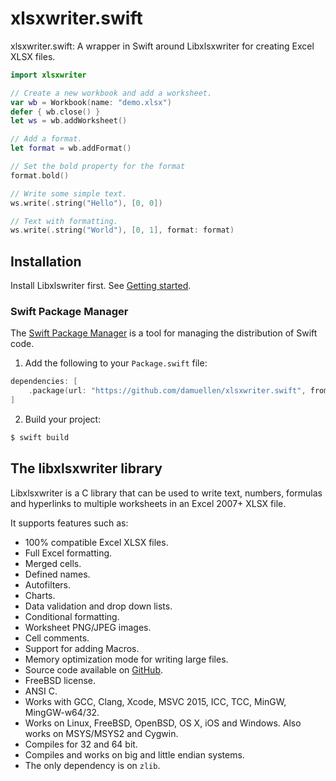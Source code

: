 # xlsxwriter.swift

xlsxwriter.swift: A wrapper in Swift around Libxlsxwriter for creating Excel XLSX files.

```Swift
import xlsxwriter

// Create a new workbook and add a worksheet.
var wb = Workbook(name: "demo.xlsx")
defer { wb.close() }
let ws = wb.addWorksheet()

// Add a format.
let format = wb.addFormat()

// Set the bold property for the format
format.bold()

// Write some simple text.
ws.write(.string("Hello"), [0, 0])

// Text with formatting.
ws.write(.string("World"), [0, 1], format: format)

```

## Installation

Install Libxlswriter first. See [Getting started](https://libxlsxwriter.github.io/getting_started.html).

### Swift Package Manager

The [Swift Package Manager](https://swift.org/package-manager) is a tool for managing the distribution of
Swift code.

1. Add the following to your `Package.swift` file:

  ```swift
  dependencies: [
      .package(url: "https://github.com/damuellen/xlsxwriter.swift", from: "0.4.0")
  ]
  ```

2. Build your project:

  ```sh
  $ swift build
  ```

## The libxlsxwriter library

Libxlsxwriter is a C library that can be used to write text, numbers, formulas
and hyperlinks to multiple worksheets in an Excel 2007+ XLSX file.

It supports features such as:

- 100% compatible Excel XLSX files.
- Full Excel formatting.
- Merged cells.
- Defined names.
- Autofilters.
- Charts.
- Data validation and drop down lists.
- Conditional formatting.
- Worksheet PNG/JPEG images.
- Cell comments.
- Support for adding Macros.
- Memory optimization mode for writing large files.
- Source code available on [GitHub](https://github.com/jmcnamara/libxlsxwriter).
- FreeBSD license.
- ANSI C.
- Works with GCC, Clang, Xcode, MSVC 2015, ICC, TCC, MinGW, MingGW-w64/32.
- Works on Linux, FreeBSD, OpenBSD, OS X, iOS and Windows. Also works on MSYS/MSYS2 and Cygwin.
- Compiles for 32 and 64 bit.
- Compiles and works on big and little endian systems.
- The only dependency is on `zlib`.
